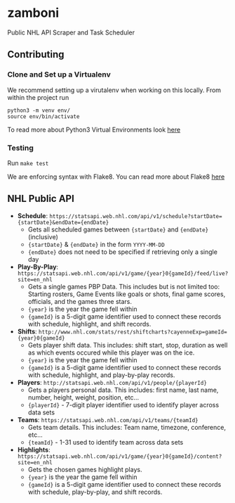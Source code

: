 # zamboni
Public NHL API Scraper and Task Scheduler

## Contributing

### Clone and Set up a Virtualenv

We recommend setting up a virutalenv when working on this locally. From within the project run

```
python3 -m venv env/
source env/bin/activate
```

To read more about Python3 Virtual Environments look [here](https://docs.python.org/3/library/venv.html)

### Testing
Run `make test` 

We are enforcing syntax with Flake8. You can read more about Flake8 [here](http://flake8.pycqa.org/en/latest/)

## NHL Public API
- **Schedule**: `https://statsapi.web.nhl.com/api/v1/schedule?startDate={startDate}&endDate={endDate}`
  - Gets all scheduled games between `{startDate}` and `{endDate}` (inclusive)
  - `{startDate}` & `{endDate}` in the form `YYYY-MM-DD`
  - `{endDate}` does not need to be specified if retrieving only a single day
- **Play-By-Play**: `https://statsapi.web.nhl.com/api/v1/game/{year}0{gameId}/feed/live?site=en_nhl`
  - Gets a single games PBP Data. This includes but is not limited too: Starting rosters, Game Events like goals or shots, final game scores, officials, and the games three stars. 
  - `{year}` is the year the game fell within 
  - `{gameId}` is a 5-digit game identifier used to connect these records with schedule, highlight, and shift records.
- **Shifts**: `http://www.nhl.com/stats/rest/shiftcharts?cayenneExp=gameId={year}0{gameId}`
  - Gets player shift data. This includes: shift start, stop, duration as well as which events occured while this player was on the ice.
  - `{year}` is the year the game fell within 
  - `{gameId}` is a 5-digit game identifier used to connect these records with schedule, highlight, and play-by-play records.
- **Players**: `http://statsapi.web.nhl.com/api/v1/people/{playerId}`
  - Gets a players personal data. This includes: first name, last name, number, height, weight, position, etc...
  - `{playerId}` - 7-digit player identifier used to identify player across data sets
- **Teams**: `https://statsapi.web.nhl.com/api/v1/teams/{teamId}`
  - Gets team details. This includes: Team name, timezone, conference, etc...
  - `{teamId}` - 1-31 used to identify team across data sets
- **Highlights**: `https://statsapi.web.nhl.com/api/v1/game/{year}0{gameId}/content?site=en_nhl`
  - Gets the chosen games highlight plays. 
  - `{year}` is the year the game fell within 
  - `{gameId}` is a 5-digit game identifier used to connect these records with schedule, play-by-play, and shift records.

